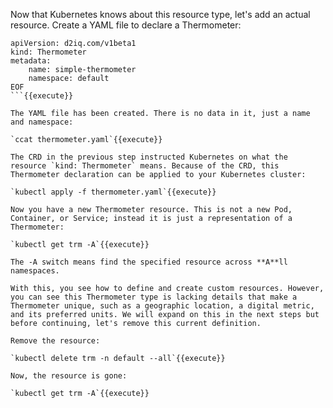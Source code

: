Now that Kubernetes knows about this resource type, let's add an actual resource. Create a YAML file to declare a Thermometer:

```cat <<EOF > thermometer.yaml
apiVersion: d2iq.com/v1beta1
kind: Thermometer
metadata:
    name: simple-thermometer
    namespace: default
EOF
```{{execute}}

The YAML file has been created. There is no data in it, just a name and namespace:

`ccat thermometer.yaml`{{execute}}

The CRD in the previous step instructed Kubernetes on what the resource `kind: Thermometer` means. Because of the CRD, this Thermometer declaration can be applied to your Kubernetes cluster:

`kubectl apply -f thermometer.yaml`{{execute}}

Now you have a new Thermometer resource. This is not a new Pod, Container, or Service; instead it is just a representation of a Thermometer:

`kubectl get trm -A`{{execute}}

The -A switch means find the specified resource across **A**ll namespaces.

With this, you see how to define and create custom resources. However, you can see this Thermometer type is lacking details that make a Thermometer unique, such as a geographic location, a digital metric, and its preferred units. We will expand on this in the next steps but before continuing, let's remove this current definition.

Remove the resource:

`kubectl delete trm -n default --all`{{execute}}

Now, the resource is gone:

`kubectl get trm -A`{{execute}}
